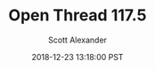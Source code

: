 ---
layout: podcast
title: "Open Thread 117.5"
author: Scott Alexander
description: https://slatestarcodex.com/2018/12/23/open-thread-116-5-2/
date: 2018-12-23 13:18:00 PST
length: 61637
duration: 15
guid: open-thread-116-5-2
---